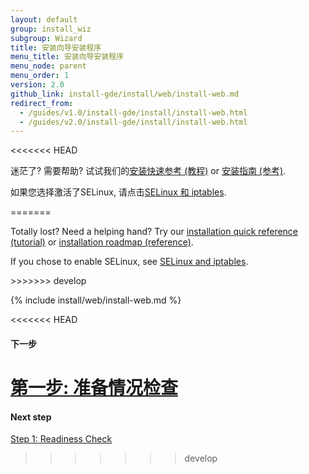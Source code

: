 ```yaml
---
layout: default 
group: install_wiz
subgroup: Wizard
title: 安装向导安装程序
menu_title: 安装向导安装程序
menu_node: parent
menu_order: 1
version: 2.0
github_link: install-gde/install/web/install-web.md
redirect_from:
  - /guides/v1.0/install-gde/install/install-web.html
  - /guides/v2.0/install-gde/install/install-web.html
---
```


<div class="bs-callout bs-callout-tip">
<<<<<<< HEAD
  <p>迷茫了? 需要帮助? 试试我们的<a href="{{ site.gdeurl }}install-gde/install-quick-ref.html">安装快速参考 (教程)</a> or <a href="{{ site.gdeurl }}install-gde/install-roadmap_part1.html">安装指南 (参考)</a>.</p>
</div>

<div class="bs-callout bs-callout-info" id="info">
  <p>如果您选择激活了SELinux, 请点击<a href="{{ site.gdeurl }}install-gde/prereq/security.html">SELinux 和 iptables</a>.</p>
=======
  <p>Totally lost? Need a helping hand? Try our <a href="{{page.baseurl}}install-gde/install-quick-ref.html">installation quick reference (tutorial)</a> or <a href="{{page.baseurl}}install-gde/install-roadmap_part1.html">installation roadmap (reference)</a>.</p>
</div>

<div class="bs-callout bs-callout-info" id="info">
  <p>If you chose to enable SELinux, see <a href="{{page.baseurl}}install-gde/prereq/security.html">SELinux and iptables</a>.</p>
>>>>>>> develop
</div>

{% include install/web/install-web.md %}

<<<<<<< HEAD
#### 下一步
<a href="{{ site.gdeurl }}install-gde/install/web/install-web_1-readiness.html">第一步: 准备情况检查</a>
=======
#### Next step
<a href="{{page.baseurl}}install-gde/install/web/install-web_1-readiness.html">Step 1: Readiness Check</a>
>>>>>>> develop
